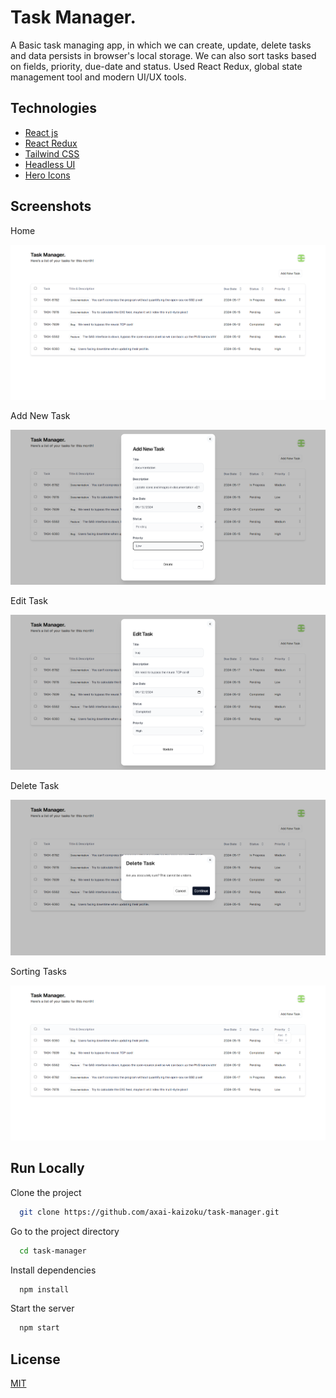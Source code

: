 # Task Manager.

A Basic task managing app, in which we can create, update, delete tasks and data persists in browser's local storage. We can also sort tasks based on fields, priority, due-date and status. Used React Redux, global state management tool and modern UI/UX tools.

## Technologies

- [React js](https://react.dev)
- [React Redux](https://react-redux.js.org/)
- [Tailwind CSS](https://tailwindcss.com/)
- [Headless UI](https://headlessui.com/)
- [Hero Icons](https://heroicons.com/)

## Screenshots

Home

![Home](/task-manager-main.png)

Add New Task

![Add New Task](/task-manager-add-new-task.png)

Edit Task

![Edit Task](/task-manager-edit-task.png)

Delete Task

![Delete Task](/task-manager-delete-task.png)

Sorting Tasks

![Sorting Tasks](/task-manager-sorting.png)

## Run Locally

Clone the project

```bash
  git clone https://github.com/axai-kaizoku/task-manager.git
```

Go to the project directory

```bash
  cd task-manager
```

Install dependencies

```bash
  npm install
```

Start the server

```bash
  npm start
```

## License

[MIT](https://choosealicense.com/licenses/mit/)
